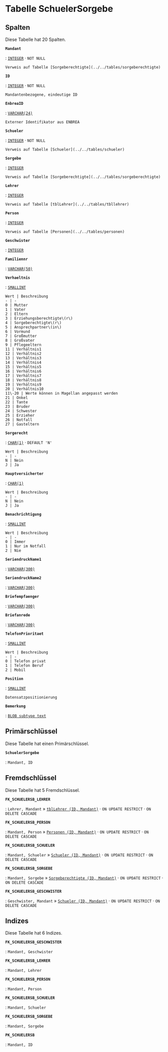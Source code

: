# Tabelle **SchuelerSorgebe**

## Spalten

Diese Tabelle hat 20 Spalten.

**`Mandant`**

:   [`INTEGER`](https://firebirdsql.org/file/documentation/html/en/refdocs/fblangref40/firebird-40-language-reference.html#fblangref40-datatypes-inttypes) · `NOT NULL`

    Verweis auf Tabelle [Sorgeberechtigte](../../tables/sorgeberechtigte)

**`ID`**

:   [`INTEGER`](https://firebirdsql.org/file/documentation/html/en/refdocs/fblangref40/firebird-40-language-reference.html#fblangref40-datatypes-inttypes) · `NOT NULL`

    Mandantenbezogene, eindeutige ID

**`EnbreaID`**

:   [`VARCHAR(24)`](https://firebirdsql.org/file/documentation/html/en/refdocs/fblangref40/firebird-40-language-reference.html#fblangref40-datatypes-chartypes)

    Externer Identifikator aus ENBREA

**`Schueler`**

:   [`INTEGER`](https://firebirdsql.org/file/documentation/html/en/refdocs/fblangref40/firebird-40-language-reference.html#fblangref40-datatypes-inttypes) · `NOT NULL`

    Verweis auf Tabelle [Schueler](../../tables/schueler)

**`Sorgebe`**

:   [`INTEGER`](https://firebirdsql.org/file/documentation/html/en/refdocs/fblangref40/firebird-40-language-reference.html#fblangref40-datatypes-inttypes)

    Verweis auf Tabelle [Sorgeberechtigte](../../tables/sorgeberechtigte)

**`Lehrer`**

:   [`INTEGER`](https://firebirdsql.org/file/documentation/html/en/refdocs/fblangref40/firebird-40-language-reference.html#fblangref40-datatypes-inttypes)

    Verweis auf Tabelle [tblLehrer](../../tables/tbllehrer)

**`Person`**

:   [`INTEGER`](https://firebirdsql.org/file/documentation/html/en/refdocs/fblangref40/firebird-40-language-reference.html#fblangref40-datatypes-inttypes)

    Verweis auf Tabelle [Personen](../../tables/personen)

**`Geschwister`**

:   [`INTEGER`](https://firebirdsql.org/file/documentation/html/en/refdocs/fblangref40/firebird-40-language-reference.html#fblangref40-datatypes-inttypes)

**`Familiennr`**

:   [`VARCHAR(50)`](https://firebirdsql.org/file/documentation/html/en/refdocs/fblangref40/firebird-40-language-reference.html#fblangref40-datatypes-chartypes)

**`Verhaeltnis`**

:   [`SMALLINT`](https://firebirdsql.org/file/documentation/html/en/refdocs/fblangref40/firebird-40-language-reference.html#fblangref40-datatypes-inttypes)

    Wert | Beschreibung
    - | -
    0 | Mutter
    1 | Vater
    2 | Eltern
    3 | Erziehungsberechtigte\(r\)
    4 | Sorgeberechtigte\(r\)
    5 | Ansprechpartner\(in\)
    6 | Vormund
    7 | Großmutter
    8 | Großvater
    9 | Pflegeeltern
    11 | Verhältnis1
    12 | Verhältnis2
    13 | Verhältnis3
    14 | Verhältnis4
    15 | Verhältnis5
    16 | Verhältnis6
    17 | Verhältnis7
    18 | Verhältnis8
    19 | Verhältnis9
    20 | Verhältnis10
    11\-20 | Werte können in Magellan angepasst werden
    21 | Onkel
    22 | Tante
    23 | Bruder
    24 | Schwester
    25 | Erzieher
    26 | Notfall
    27 | Gasteltern

**`Sorgerecht`**

:   [`CHAR(1)`](https://firebirdsql.org/file/documentation/html/en/refdocs/fblangref40/firebird-40-language-reference.html#fblangref40-datatypes-chartypes) · `DEFAULT 'N'`

    Wert | Beschreibung
    - | -
    N | Nein
    J | Ja

**`Hauptversicherter`**

:   [`CHAR(1)`](https://firebirdsql.org/file/documentation/html/en/refdocs/fblangref40/firebird-40-language-reference.html#fblangref40-datatypes-chartypes)

    Wert | Beschreibung
    - | -
    N | Nein
    J | Ja

**`Benachrichtigung`**

:   [`SMALLINT`](https://firebirdsql.org/file/documentation/html/en/refdocs/fblangref40/firebird-40-language-reference.html#fblangref40-datatypes-inttypes)

    Wert | Beschreibung
    - | -
    0 | Immer
    1 | Nur im Notfall
    2 | Nie

**`SeriendruckName1`**

:   [`VARCHAR(300)`](https://firebirdsql.org/file/documentation/html/en/refdocs/fblangref40/firebird-40-language-reference.html#fblangref40-datatypes-chartypes)

**`SeriendruckName2`**

:   [`VARCHAR(300)`](https://firebirdsql.org/file/documentation/html/en/refdocs/fblangref40/firebird-40-language-reference.html#fblangref40-datatypes-chartypes)

**`Briefempfaenger`**

:   [`VARCHAR(300)`](https://firebirdsql.org/file/documentation/html/en/refdocs/fblangref40/firebird-40-language-reference.html#fblangref40-datatypes-chartypes)

**`Briefanrede`**

:   [`VARCHAR(300)`](https://firebirdsql.org/file/documentation/html/en/refdocs/fblangref40/firebird-40-language-reference.html#fblangref40-datatypes-chartypes)

**`TelefonPrioritaet`**

:   [`SMALLINT`](https://firebirdsql.org/file/documentation/html/en/refdocs/fblangref40/firebird-40-language-reference.html#fblangref40-datatypes-inttypes)

    Wert | Beschreibung
    - | -
    0 | Telefon privat
    1 | Telefon Beruf
    2 | Mobil

**`Position`**

:   [`SMALLINT`](https://firebirdsql.org/file/documentation/html/en/refdocs/fblangref40/firebird-40-language-reference.html#fblangref40-datatypes-inttypes)

    Datensatzpositionierung

**`Bemerkung`**

:   [`BLOB subtype text`](https://firebirdsql.org/file/documentation/html/en/refdocs/fblangref40/firebird-40-language-reference.html#fblangref40-datatypes-bnrytypes)

## Primärschlüssel

Diese Tabelle hat einen Primärschlüssel.

**`SchuelerSorgebe`**

:   `Mandant, ID`

## Fremdschlüssel

Diese Tabelle hat 5 Fremdschlüssel.

**`FK_SCHUELERSB_LEHRER`**

:   `Lehrer, Mandant` » [`tblLehrer (ID, Mandant)`](../../tables/tbllehrer) · `ON UPDATE RESTRICT` · `ON DELETE CASCADE`

**`FK_SCHUELERSB_PERSON`**

:   `Mandant, Person` » [`Personen (ID, Mandant)`](../../tables/personen) · `ON UPDATE RESTRICT` · `ON DELETE CASCADE`

**`FK_SCHUELERSB_SCHUELER`**

:   `Mandant, Schueler` » [`Schueler (ID, Mandant)`](../../tables/schueler) · `ON UPDATE RESTRICT` · `ON DELETE CASCADE`

**`FK_SCHUELERSB_SORGEBE`**

:   `Mandant, Sorgebe` » [`Sorgeberechtigte (ID, Mandant)`](../../tables/sorgeberechtigte) · `ON UPDATE RESTRICT` · `ON DELETE CASCADE`

**`FK_SCHUELERSB_GESCHWISTER`**

:   `Geschwister, Mandant` » [`Schueler (ID, Mandant)`](../../tables/schueler) · `ON UPDATE RESTRICT` · `ON DELETE CASCADE`

## Indizes

Diese Tabelle hat 6 Indizes.

**`FK_SCHUELERSB_GESCHWISTER`**

:   `Mandant, Geschwister`

**`FK_SCHUELERSB_LEHRER`**

:   `Mandant, Lehrer`

**`FK_SCHUELERSB_PERSON`**

:   `Mandant, Person`

**`FK_SCHUELERSB_SCHUELER`**

:   `Mandant, Schueler`

**`FK_SCHUELERSB_SORGEBE`**

:   `Mandant, Sorgebe`

**`PK_SCHUELERSB`**

:   `Mandant, ID`
